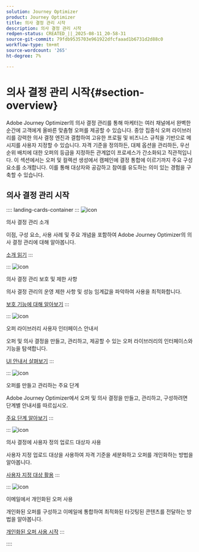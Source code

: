```yaml
---
solution: Journey Optimizer
product: Journey Optimizer
title: 의사 결정 관리 시작
description: 의사 결정 관리 시작
redpen-status: CREATED_||_2025-08-11_20-58-31
source-git-commit: 79fdb9535703e961922dfcfaaad1b6731d2d88c0
workflow-type: tm+mt
source-wordcount: '265'
ht-degree: 7%

---
```



# 의사 결정 관리 시작{#section-overview}

Adobe Journey Optimizer의 의사 결정 관리를 통해 마케터는 여러 채널에서 완벽한 순간에 고객에게 올바른 맞춤형 오퍼를 제공할 수 있습니다. 중앙 집중식 오퍼 라이브러리를 강력한 의사 결정 엔진과 결합하여 고유한 프로필 및 비즈니스 규칙을 기반으로 메시지를 사용자 지정할 수 있습니다. 자격 기준을 정의하든, 대체 옵션을 관리하든, 우선 순위 배치에 대한 오퍼의 등급을 지정하든 관계없이 프로세스가 간소화되고 직관적입니다. 이 섹션에서는 오퍼 및 컬렉션 생성에서 캠페인에 결정 통합에 이르기까지 주요 구성 요소를 소개합니다. 이를 통해 대상자와 공감하고 참여를 유도하는 의미 있는 경험을 구축할 수 있습니다.

## 의사 결정 관리 시작

:::: landing-cards-container
:::
![icon](https://cdn.experienceleague.adobe.com/icons/book.svg)

의사 결정 관리 소개

이점, 구성 요소, 사용 사례 및 주요 개념을 포함하여 Adobe Journey Optimizer의 의사 결정 관리에 대해 알아봅니다.

[소개 읽기](../using/offers/get-started/starting-offer-decisioning.md)
:::

:::
![icon](https://cdn.experienceleague.adobe.com/icons/shield-halved.svg)

의사 결정 관리 보호 및 제한 사항

의사 결정 관리의 운영 제한 사항 및 성능 임계값을 파악하여 사용을 최적화합니다.

[보호 기능에 대해 알아보기](../using/offers/decision-management-guardrails.md)
:::

:::
![icon](https://cdn.experienceleague.adobe.com/icons/gear.svg)

오퍼 라이브러리 사용자 인터페이스 안내서

오퍼 및 의사 결정을 만들고, 관리하고, 제공할 수 있는 오퍼 라이브러리의 인터페이스와 기능을 탐색합니다.

[UI 안내서 살펴보기](../using/offers/get-started/user-interface.md)
:::

:::
![icon](https://cdn.experienceleague.adobe.com/icons/list-check.svg)

오퍼를 만들고 관리하는 주요 단계

Adobe Journey Optimizer에서 오퍼 및 의사 결정을 만들고, 관리하고, 구성하려면 단계별 안내서를 따르십시오.

[주요 단계 알아보기](../using/offers/offer-library/key-steps.md)
:::

:::
![icon](https://cdn.experienceleague.adobe.com/icons/bullseye.svg)

의사 결정에 사용자 정의 업로드 대상자 사용

사용자 지정 업로드 대상을 사용하여 자격 기준을 세분화하고 오퍼를 개인화하는 방법을 알아봅니다.

[사용자 지정 대상 활용](../using/offers/custom-upload-decisioning.md)
:::

:::
![icon](https://cdn.experienceleague.adobe.com/icons/circle-play.svg)

이메일에서 개인화된 오퍼 사용

개인화된 오퍼를 구성하고 이메일에 통합하여 최적화된 타깃팅된 콘텐츠를 전달하는 방법을 알아봅니다.

[개인화된 오퍼 사용 시작](../using/offers/offers-e2e.md)
:::

::::
